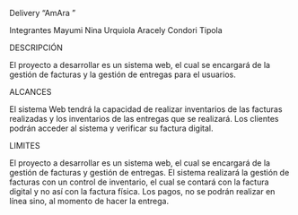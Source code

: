 Delivery
“AmAra ”



Integrantes
Mayumi Nina Urquiola
Aracely Condori Tipola


DESCRIPCIÓN

El proyecto a desarrollar es un sistema web, el cual se encargará de la gestión de facturas y la gestión  de entregas para el usuarios.

ALCANCES

El sistema Web tendrá la capacidad de realizar inventarios de las facturas realizadas y los inventarios de las entregas que se realizará.
Los clientes podrán acceder al sistema  y verificar su factura digital.

LIMITES

El proyecto a desarrollar es un sistema web, el cual se encargará de la gestión  de facturas y gestión de entregas.
El sistema realizará la gestión de facturas con un control de inventario, el cual se contará con la factura digital y no así con la factura física.
Los pagos, no se podrán realizar en línea sino, al momento de hacer la entrega.


